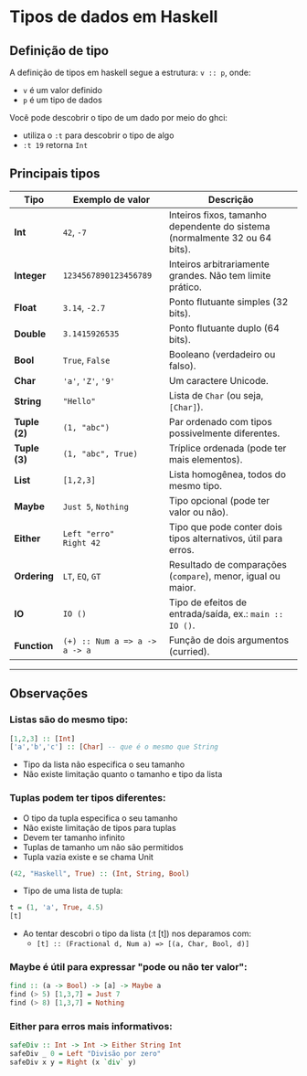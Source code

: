 # Tipos de dados em Haskell

## Definição de tipo
A definição de tipos em haskell segue a estrutura: `v :: p`, onde:
- `v` é um valor definido
- `p` é um tipo de dados

Você pode descobrir o tipo de um dado por meio do ghci:
- utiliza o `:t` para descobrir o tipo de algo
- `:t 19` retorna `Int`

## Principais tipos
| Tipo               | Exemplo de valor          | Descrição                                                                 |
|---------------------|--------------------------|---------------------------------------------------------------------------|
| **Int**             | `42`, `-7`               | Inteiros fixos, tamanho dependente do sistema (normalmente 32 ou 64 bits). |
| **Integer**         | `1234567890123456789`    | Inteiros arbitrariamente grandes. Não tem limite prático.                  |
| **Float**           | `3.14`, `-2.7`           | Ponto flutuante simples (32 bits).                                         |
| **Double**          | `3.1415926535`           | Ponto flutuante duplo (64 bits).                                           |
| **Bool**            | `True`, `False`          | Booleano (verdadeiro ou falso).                                            |
| **Char**            | `'a'`, `'Z'`, `'9'`      | Um caractere Unicode.                                                      |
| **String**          | `"Hello"`                | Lista de `Char` (ou seja, `[Char]`).                                       |
| **Tuple (2)**       | `(1, "abc")`             | Par ordenado com tipos possivelmente diferentes.                          |
| **Tuple (3)**       | `(1, "abc", True)`       | Tríplice ordenada (pode ter mais elementos).                               |
| **List**            | `[1,2,3]`                | Lista homogênea, todos do mesmo tipo.                                      |
| **Maybe**           | `Just 5`, `Nothing`      | Tipo opcional (pode ter valor ou não).                                     |
| **Either**          | `Left "erro"` <br> `Right 42` | Tipo que pode conter dois tipos alternativos, útil para erros.           |
| **Ordering**        | `LT`, `EQ`, `GT`         | Resultado de comparações (`compare`), menor, igual ou maior.               |
| **IO**              | `IO ()`                  | Tipo de efeitos de entrada/saída, ex.: `main :: IO ()`.                    |
| **Function**        | `(+) :: Num a => a -> a -> a` | Função de dois argumentos (curried).                                  |
---
## Observações
### **Listas** são do mesmo tipo:
```haskell
[1,2,3] :: [Int]
['a','b','c'] :: [Char] -- que é o mesmo que String
```
- Tipo da lista não especifica o seu tamanho
- Não existe limitação quanto o tamanho e tipo da lista

### Tuplas podem ter tipos diferentes:
- O tipo da tupla especifica o seu tamanho
- Não existe limitação de tipos para tuplas
- Devem ter tamanho infinito
- Tuplas de tamanho um não são permitidos
- Tupla vazia existe e se chama Unit 

```haskell
(42, "Haskell", True) :: (Int, String, Bool)
```
- Tipo de uma lista de tupla:
```haskell
t = (1, 'a', True, 4.5)
[t]
```
- Ao tentar descobri o tipo da lista (:t [t]) nos deparamos com:
    - `[t] :: (Fractional d, Num a) => [(a, Char, Bool, d)]`

### Maybe é útil para expressar "pode ou não ter valor":
```haskell
find :: (a -> Bool) -> [a] -> Maybe a
find (> 5) [1,3,7] = Just 7
find (> 8) [1,3,7] = Nothing
```

### Either para erros mais informativos:
```haskell
safeDiv :: Int -> Int -> Either String Int
safeDiv _ 0 = Left "Divisão por zero"
safeDiv x y = Right (x `div` y)
```